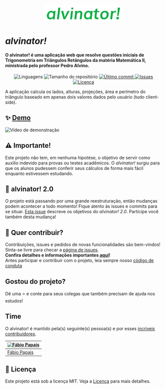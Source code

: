 <h1 align="center">
  <a target="blank" href="https://fabiopapaiss.github.io/alvinator/">
    <img src="./logo.png" width="50%" alt="alvinator!" title="Acesse o alvinator!" />
  </a>
</h1>

# *alvinator!*
#### O alvinator! é uma aplicação web que resolve questões iniciais de Trigonometria em Triângulos Retângulos da matéria Matemática II, ministrada pelo professor Pedro Alvino.

<p align="center">
  <img alt="Linguagens" src="https://img.shields.io/github/languages/count/fabiopapaiss/alvinator?color=%2304D361">

  <img alt="Tamanho do repositório" src="https://img.shields.io/github/repo-size/fabiopapaiss/alvinator">

  <a href="https://github.com/fabiopapaiss/alvinator/commits/master">
    <img alt="Último commit" src="https://img.shields.io/github/last-commit/fabiopapaiss/alvinator">
  </a>

  <a href="https://github.com/fabiopapaiss/alvinator/issues">
    <img alt="Issues" src="https://img.shields.io/github/issues/fabiopapaiss/alvinator">
  </a>
  <a href="https://github.com/fabiopapaiss/alvinator/blob/master/LICENSE" target="_blank">
    <img alt="Licença" src="https://img.shields.io/badge/license-MIT-brightgreen"/>
  </a>
</p>

A aplicação calcula os lados, alturas, projeções, área e perímetro do triângulo baseado em apenas dois valores dados pelo usuário (tudo client-side).

## ✨ [Demo](https://fabiopapaiss.github.io/alvinator/)

![Vídeo de demonstração](https://github.com/fabiopapaiss/alvinator/blob/master/media/alvinatorGif.gif)

## :warning: Importante!

Este projeto não tem, em nenhuma hipotése, o objetivo de servir como auxílio indevido para provas ou testes acadêmicos. O *alvinator!* surgiu para que os alunos pudessem conferir seus cálculos de forma mais fácil enquanto estivessem estudando.

## :tada: **alvinator! 2.0**

O projeto está passando por uma grande reestruturação, então mudanças podem acontecer a todo momento! Fique atento às issues e commits para se situar. [Esta issue](https://github.com/fabiopapaiss/alvinator/issues/6) descreve os objetivos do *alvinator! 2.0*. Participe você também desta mudança!

## 🤝 Quer contribuir?

Contribuições, issues e pedidos de novas funcionalidades são bem-vindos!<br /> Sinta-se livre para checar a [página de issues](https://github.com/fabiopapaiss/alvinator/issues). <br/>
**Confira detalhes e informações importantes [aqui](./CONTRIBUTING.md)!** 
<br />Antes participar e contribuir com o projeto, leia sempre nosso [código de conduta](https://github.com/fabiopapaiss/alvinator/blob/master/CODE_OF_CONDUCT.md)

## Gostou do projeto? 

Dê uma :star: e conte para seus colegas que também precisam de ajuda nos estudos!

## Time

O alvinator! é mantido pela(s) seguinte(s) pessoa(s) e por esses [incríveis contribuidores](https://github.com/fabiopapaiss/alvinator/graphs/contributors).

[![Fábio Papais](https://avatars2.githubusercontent.com/u/56613389?v=3&s=70)](https://github.com/fabiopapaiss)|
--- |
[Fábio Papais](https://github.com/fabiopapaiss)|

## 📝 Licença

Este projeto está sob a licença MIT. Veja a [Licença](LICENSE) para mais detalhes.
